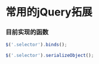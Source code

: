 # 常用的jQuery拓展

### 目前实现的函数

```js
$('.selector').binds();
```

```js
$('.selector').serializeObject();
```
